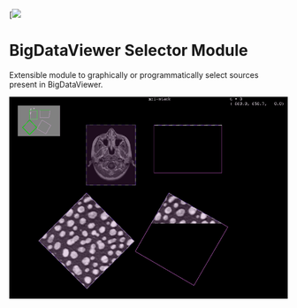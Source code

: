 [![](https://travis-ci.com/github/NicoKiaru/bigdataviewer-selector)

# BigDataViewer Selector Module

Extensible module to graphically or programmatically select sources present in BigDataViewer.

![Selector Demo](demo/DemoSelector.gif)

